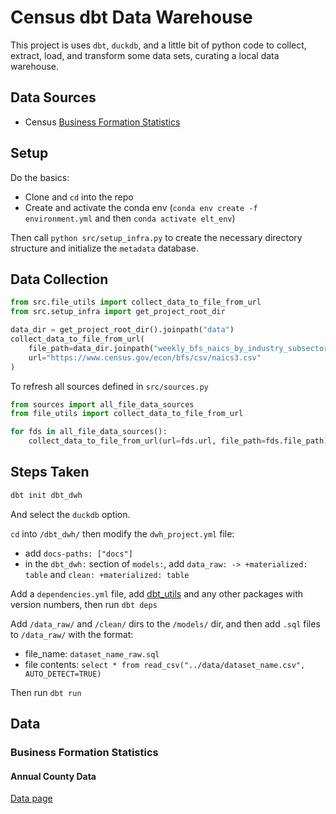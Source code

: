 # Census dbt Data Warehouse

This project is uses `dbt`, `duckdb`, and a little bit of python code to collect, extract, load, and transform some data sets, curating a local data warehouse.

## Data Sources

* Census [Business Formation Statistics](https://www.census.gov/econ/bfs/data/weeklynaics.html)

## Setup

Do the basics:
* Clone and `cd` into the repo
* Create and activate the conda env (`conda env create -f environment.yml` and then `conda activate elt_env`)

Then call `python src/setup_infra.py` to create the necessary directory structure and initialize the `metadata` database.

## Data Collection

```python
from src.file_utils import collect_data_to_file_from_url
from src.setup_infra import get_project_root_dir

data_dir = get_project_root_dir().joinpath("data")
collect_data_to_file_from_url(
    file_path=data_dir.joinpath("weekly_bfs_naics_by_industry_subsector.csv"),
    url="https://www.census.gov/econ/bfs/csv/naics3.csv"
)
```

To refresh all sources defined in `src/sources.py`

```python
from sources import all_file_data_sources
from file_utils import collect_data_to_file_from_url

for fds in all_file_data_sources():
    collect_data_to_file_from_url(url=fds.url, file_path=fds.file_path)
```

## Steps Taken

```bash
dbt init dbt_dwh
```
And select the `duckdb` option.

`cd` into `/dbt_dwh/` then modify the `dwh_project.yml` file:
* add `docs-paths: ["docs"]`
* in the `dbt_dwh:` section of `models:`, add `data_raw: -> +materialized: table` and `clean: +materialized: table`

Add a `dependencies.yml` file, add [dbt_utils](https://hub.getdbt.com/dbt-labs/dbt_utils/latest) and any other packages with version numbers, then run `dbt deps`

Add `/data_raw/` and `/clean/` dirs to the `/models/` dir, and then add `.sql` files to `/data_raw/` with the format:
* file_name: `dataset_name_raw.sql`
* file contents: `select * from read_csv("../data/dataset_name.csv", AUTO_DETECT=TRUE)`

Then run `dbt run`

## Data

### Business Formation Statistics

#### Annual County Data

[Data page](https://www.census.gov/econ/bfs/data/county.html)


